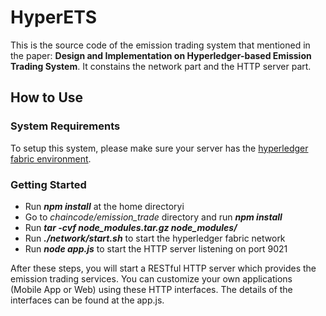 # HyperETS
This is the source code of the emission trading system that mentioned in the paper: **Design and Implementation on Hyperledger-based Emission Trading System**. It constains the network part and the HTTP server part.
## How to Use
### System Requirements
To setup this system, please make sure your server has the [hyperledger fabric environment](https://hyperledger-fabric.readthedocs.io/en/latest/prereqs.html). 
### Getting Started
- Run ***npm install*** at the home directoryi
- Go to *chaincode/emission_trade* directory and run ***npm install***
- Run ***tar -cvf node_modules.tar.gz node_modules/***
- Run ***./network/start.sh*** to start the hyperledger fabric network
- Run ***node app.js*** to start the HTTP server listening on port 9021

After these steps, you will start a RESTful HTTP server which provides the emission trading services. You can customize your own applications (Mobile App or Web) using these HTTP interfaces. The details of the interfaces can be found at the app.js.

